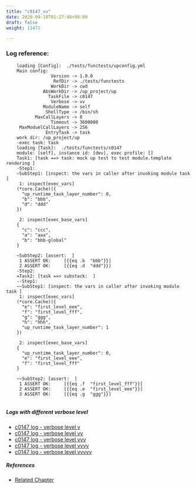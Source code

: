 ```yaml
---
title: "c0147_vv"
date: 2020-09-18T01:27:48+99:00
draft: false
weight: 11471

---
```


### Log reference: <no value>

```
    loading [Config]:  ./tests/functests/upconfig.yml
    Main config:
                 Version -> 1.0.0
                  RefDir -> ./tests/functests
                 WorkDir -> cwd
              AbsWorkDir -> /up_project/up
                TaskFile -> c0147
                 Verbose -> vv
              ModuleName -> self
               ShellType -> /bin/sh
           MaxCallLayers -> 8
                 Timeout -> 3600000
     MaxModuelCallLayers -> 256
               EntryTask -> task
    work dir: /up_project/up
    -exec task: task
    loading [Task]:  ./tests/functests/c0147
    module: [self], instance id: [dev], exec profile: []
    Task1: [task ==> task: mock up test to test module.template rendering ]
    -Step1:
    ~SubStep1: [inspect: the vars in caller after invoking module task ]
     1: inspect[exec_vars]
    (*core.Cache)({
      "up_runtime_task_layer_number": 0,
      "b": "bbb",
      "d": "ddd"
    })
    
     2: inspect[exec_base_vars]
    {
      "c": "ccc",
      "a": "aaa",
      "b": "bbb-global"
    }
    
    ~SubStep2: [assert:  ]
     1 ASSERT OK:     [{{eq .b  "bbb"}}]
     2 ASSERT OK:     [{{eq .d  "ddd"}}]
    -Step2:
    =Task2: [task ==> substack:  ]
    --Step1:
    ~~SubStep1: [inspect: the vars in caller after invoking module task ]
     1: inspect[exec_vars]
    (*core.Cache)({
      "e": "first_level_eee",
      "f": "first_level_fff",
      "g": "ggg",
      "h": "hhh",
      "up_runtime_task_layer_number": 1
    })
    
     2: inspect[exec_base_vars]
    {
      "up_runtime_task_layer_number": 0,
      "e": "first_level_eee",
      "f": "first_level_fff"
    }
    
    ~~SubStep2: [assert:  ]
     1 ASSERT OK:     [{{eq .f  "first_level_fff"}}]
     2 ASSERT OK:     [{{eq .e  "first_level_eee"}}]
     3 ASSERT OK:     [{{eq .g  "ggg"}}]
    
```

##### Logs with different verbose level
* [c0147 log - verbose level v](../../logs/c0147_v)
* [c0147 log - verbose level vv](../../logs/c0147_vv)
* [c0147 log - verbose level vvv](../../logs/c0147_vvv)
* [c0147 log - verbose level vvvv](../../logs/c0147_vvvv)
* [c0147 log - verbose level vvvvv](../../logs/c0147_vvvvv)

##### References
* [Related Chapter](../../vars/c0147)
